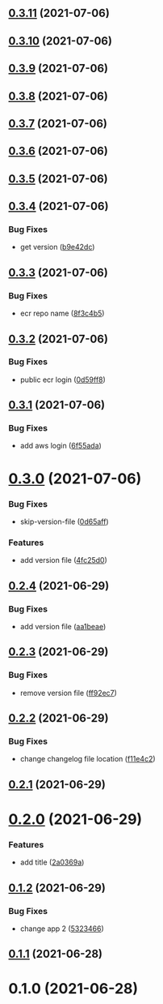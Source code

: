 ## [0.3.11](https://github.com/susguzman/versions/compare/app2-0.3.10...app2-0.3.11) (2021-07-06)



## [0.3.10](https://github.com/susguzman/versions/compare/app2-0.3.9...app2-0.3.10) (2021-07-06)



## [0.3.9](https://github.com/susguzman/versions/compare/app2-0.3.8...app2-0.3.9) (2021-07-06)



## [0.3.8](https://github.com/susguzman/versions/compare/app2-0.3.7...app2-0.3.8) (2021-07-06)



## [0.3.7](https://github.com/susguzman/versions/compare/app2-0.3.6...app2-0.3.7) (2021-07-06)



## [0.3.6](https://github.com/susguzman/versions/compare/app2-0.3.5...app2-0.3.6) (2021-07-06)



## [0.3.5](https://github.com/susguzman/versions/compare/app2-0.3.4...app2-0.3.5) (2021-07-06)



## [0.3.4](https://github.com/susguzman/versions/compare/app2-0.3.3...app2-0.3.4) (2021-07-06)


### Bug Fixes

* get version ([b9e42dc](https://github.com/susguzman/versions/commit/b9e42dc252fa2c2fda1b4077ae762f623ee4b49c))



## [0.3.3](https://github.com/susguzman/versions/compare/app2-0.3.2...app2-0.3.3) (2021-07-06)


### Bug Fixes

* ecr repo name ([8f3c4b5](https://github.com/susguzman/versions/commit/8f3c4b5c9bc1f8ceb32d019bf3e1be0d58c283d6))



## [0.3.2](https://github.com/susguzman/versions/compare/app2-0.3.1...app2-0.3.2) (2021-07-06)


### Bug Fixes

* public ecr login ([0d59ff8](https://github.com/susguzman/versions/commit/0d59ff8938a6f60583e43a39121cac404fe280d9))



## [0.3.1](https://github.com/susguzman/versions/compare/app2-0.3.0...app2-0.3.1) (2021-07-06)


### Bug Fixes

* add aws login ([6f55ada](https://github.com/susguzman/versions/commit/6f55ada7978a6b1c620eb1a618d4e4907b25aa33))



# [0.3.0](https://github.com/susguzman/versions/compare/app2-0.2.4...app2-0.3.0) (2021-07-06)


### Bug Fixes

* skip-version-file ([0d65aff](https://github.com/susguzman/versions/commit/0d65aff3c2cc73b480b4e2030a73c8910fe4595c))


### Features

* add version file ([4fc25d0](https://github.com/susguzman/versions/commit/4fc25d04e91c9b09084145e5320c4d95ff8c11fa))



## [0.2.4](https://github.com/susguzman/versions/compare/app2-0.2.3...app2-0.2.4) (2021-06-29)


### Bug Fixes

* add version file ([aa1beae](https://github.com/susguzman/versions/commit/aa1beae47bc61f6eaa31a70036c6eca73353e674))



## [0.2.3](https://github.com/susguzman/versions/compare/app2-0.2.2...app2-0.2.3) (2021-06-29)


### Bug Fixes

* remove version file ([ff92ec7](https://github.com/susguzman/versions/commit/ff92ec78b8ca7558f64819c575a09a5d3d81ad41))



## [0.2.2](https://github.com/susguzman/versions/compare/app2-0.2.1...app2-0.2.2) (2021-06-29)


### Bug Fixes

* change changelog file location ([f11e4c2](https://github.com/susguzman/versions/commit/f11e4c2c4ed88833532340de2dd49b778e1de661))



## [0.2.1](https://github.com/susguzman/versions/compare/app2-0.2.0...app2-0.2.1) (2021-06-29)



# [0.2.0](https://github.com/susguzman/versions/compare/app2-0.1.2...app2-0.2.0) (2021-06-29)


### Features

* add title ([2a0369a](https://github.com/susguzman/versions/commit/2a0369a2e41693f24d2e5507cb22e767a4c91a48))



## [0.1.2](https://github.com/susguzman/versions/compare/app2-0.1.1...app2-0.1.2) (2021-06-29)


### Bug Fixes

* change app 2 ([5323466](https://github.com/susguzman/versions/commit/5323466ff8ca7357b66d6aef98085db2e30793b4))



## [0.1.1](https://github.com/susguzman/versions/compare/app2-0.1.0...app2-0.1.1) (2021-06-28)



# 0.1.0 (2021-06-28)



